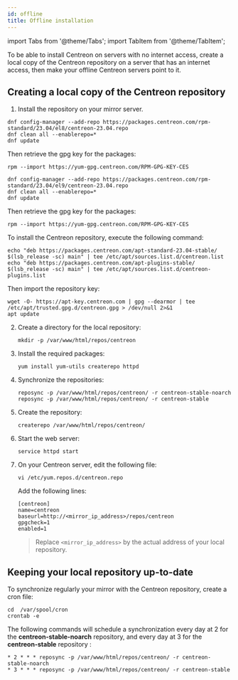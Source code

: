 ```yaml
---
id: offline
title: Offline installation
---
```

import Tabs from '@theme/Tabs';
import TabItem from '@theme/TabItem';

To be able to install Centreon on servers with no internet access, create a local copy of the Centreon repository on a server that has an internet access, then make your offline Centreon servers point to it.

## Creating a local copy of the Centreon repository

1. Install the repository on your mirror server.

<Tabs groupId="sync">
<TabItem value="Alma / RHEL / Oracle Linux 8" label="Alma / RHEL / Oracle Linux 8">

```shell
dnf config-manager --add-repo https://packages.centreon.com/rpm-standard/23.04/el8/centreon-23.04.repo
dnf clean all --enablerepo=*
dnf update
```

Then retrieve the gpg key for the packages:

```shell
rpm --import https://yum-gpg.centreon.com/RPM-GPG-KEY-CES
```

</TabItem>
<TabItem value="Alma / RHEL / Oracle Linux 9" label="Alma / RHEL / Oracle Linux 9">

```shell
dnf config-manager --add-repo https://packages.centreon.com/rpm-standard/23.04/el9/centreon-23.04.repo
dnf clean all --enablerepo=*
dnf update
```

Then retrieve the gpg key for the packages:

```shell
rpm --import https://yum-gpg.centreon.com/RPM-GPG-KEY-CES
```

</TabItem>
<TabItem value="Debian 11" label="Debian 11">

To install the Centreon repository, execute the following command:

```shell
echo "deb https://packages.centreon.com/apt-standard-23.04-stable/ $(lsb_release -sc) main" | tee /etc/apt/sources.list.d/centreon.list
echo "deb https://packages.centreon.com/apt-plugins-stable/ $(lsb_release -sc) main" | tee /etc/apt/sources.list.d/centreon-plugins.list
```

Then import the repository key:

```shell
wget -O- https://apt-key.centreon.com | gpg --dearmor | tee /etc/apt/trusted.gpg.d/centreon.gpg > /dev/null 2>&1
apt update
```

</TabItem>
</Tabs>

2. Create a directory for the local repository:

   ```shell
   mkdir -p /var/www/html/repos/centreon
   ```

3. Install the required packages:

   ```shell
   yum install yum-utils createrepo httpd
   ```

4. Synchronize the repositories:

   ```shell
   reposync -p /var/www/html/repos/centreon/ -r centreon-stable-noarch
   reposync -p /var/www/html/repos/centreon/ -r centreon-stable
   ```

5. Create the repository:

   ```shell
   createrepo /var/www/html/repos/centreon/
   ```

6. Start the web server:

   ```shell
   service httpd start
   ```

7. On your Centreon server, edit the following file:

   ```shell
   vi /etc/yum.repos.d/centreon.repo
   ```

   Add the following lines:

   ```shell
   [centreon]
   name=centreon
   baseurl=http://<mirror_ip_address>/repos/centreon
   gpgcheck=1
   enabled=1
   ```

   > Replace `<mirror_ip_address>` by the actual address of your local repository.

## Keeping your local repository up-to-date

To synchronize regularly your mirror with the Centreon repository, create a cron file:

```shell
cd  /var/spool/cron
crontab -e
```

The following commands will schedule a synchronization every day at 2 for the **centreon-stable-noarch** repository, and every day at 3 for the **centreon-stable** repository :

```shell
* 2 * * * reposync -p /var/www/html/repos/centreon/ -r centreon-stable-noarch
* 3 * * * reposync -p /var/www/html/repos/centreon/ -r centreon-stable
```

